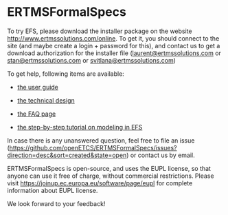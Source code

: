 ERTMSFormalSpecs
================

To try EFS, please download the installer package on the website http://www.ertmssolutions.com/online. To get it, you should connect to the site (and maybe create a login + password for this), and contact us to get a download authorization for the installer file (laurent@ertmssolutions.com or stan@ertmssolutions.com or svitlana@ertmssolutions.com)

To get help, following items are available:

- [the user guide](https://github.com/openETCS/ERTMSFormalSpecs/blob/master/ErtmsFormalSpecs/doc/EFSW_User_Guide.pdf)

- [the technical design](https://github.com/openETCS/ERTMSFormalSpecs/blob/master/ErtmsFormalSpecs/doc/EFSW_Technical_Design.pdf)

- [the FAQ page](https://github.com/openETCS/ERTMSFormalSpecs/wiki/ERTMSFormalSpecs-FAQ)

- [the step-by-step tutorial on modeling in EFS](https://github.com/openETCS/ERTMSFormalSpecs/wiki/ERTMSFormalSpecs-Tutorial)

In case there is any unanswered question, feel free to file an issue (https://github.com/openETCS/ERTMSFormalSpecs/issues?direction=desc&sort=created&state=open) or contact us by email.

ERTMSFormalSpecs is open-source, and uses the EUPL license, so that anyone can use it free of charge, without commercial restrictions. Please visit https://joinup.ec.europa.eu/software/page/eupl for complete information about EUPL license.

We look forward to your feedback!
